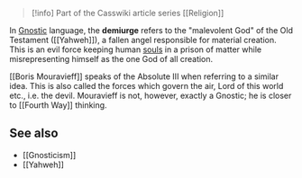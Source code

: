 
> [!info] Part of the Casswiki article series [[Religion]]

In [Gnostic]([[Gnosticism]]) language, the **demiurge** refers to the "malevolent God" of the Old Testament ([[Yahweh]]), a fallen angel responsible for material creation. This is an evil force keeping human [souls]([[Soul]]) in a prison of matter while misrepresenting himself as the one God of all creation.

[[Boris Mouravieff]] speaks of the Absolute III when referring to a similar idea. This is also called the forces which govern the air, Lord of this world etc., i.e. the devil. Mouravieff is not, however, exactly a Gnostic; he is closer to [[Fourth Way]] thinking.

See also
--------

*   [[Gnosticism]]
*   [[Yahweh]]